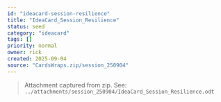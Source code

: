 ```yaml
---
id: "ideacard-session-resilience"
title: "IdeaCard_Session_Resilience"
status: seed
category: "ideacard"
tags: []
priority: normal
owner: rick
created: 2025-09-04
source: "CardsWraps.zip/session_250904"
---
```


> Attachment captured from zip. See: `../attachments/session_250904/IdeaCard_Session_Resilience.odt`
